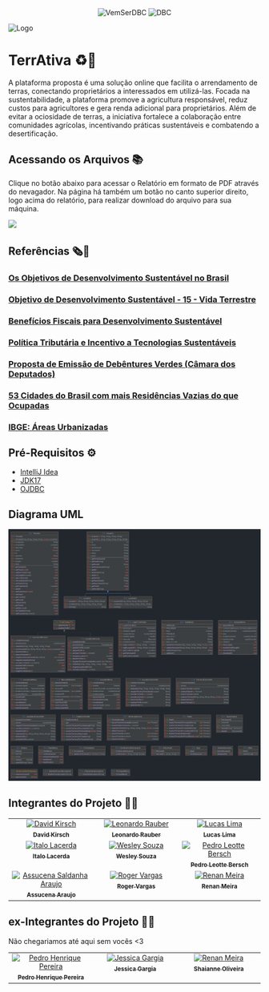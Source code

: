 <div align="center">
  <img alt="VemSerDBC" src="https://img.shields.io/badge/Vem Ser 13-00599C?style=for-the-badge&logo=java&logoColor=white">
  <img alt="DBC" src="https://img.shields.io/badge/DBC-00599C?style=for-the-badge&logo=java&logoColor=white">
</div>

![Logo](https://i.ibb.co/28k8rQj/p2.png)

# TerrAtiva ♻️🌱

A plataforma proposta é uma solução online que facilita o arrendamento de terras, conectando proprietários a interessados em utilizá-las. Focada na sustentabilidade, a plataforma promove a agricultura responsável, reduz custos para agricultores e gera renda adicional para proprietários. Além de evitar a ociosidade de terras, a iniciativa fortalece a colaboração entre comunidades agrícolas, incentivando práticas sustentáveis e combatendo a desertificação.

## Acessando os Arquivos 📚

Clique no botão abaixo para acessar o Relatório em formato de PDF através do nevagador. Na página há também um botão no canto superior direito, logo acima do relatório, para realizar download do arquivo para sua máquina.

<a href="https://github.com/lucasbernardodev/vs13-squad8-TerrAtiva/blob/main/Relat%C3%B3rio%20(Squad8).pdf"><img src="https://img.shields.io/badge/Download-Relat%C3%B3rio_Final-blue"/></a>

## Referências 🗞️📰

### [Os Objetivos de Desenvolvimento Sustentável no Brasil](https://brasil.un.org/pt-br)

### [Objetivo de Desenvolvimento Sustentável - 15 - Vida Terrestre](https://www.ipea.gov.br/ods/ods15.html)

### [Benefícios Fiscais para Desenvolvimento Sustentável](https://www.conjur.com.br/2023-jun-12/elaise-sestrem-beneficios-fiscais-desenvolvimento-sustentavel/)

### [Política Tributária e Incentivo a Tecnologias Sustentáveis](https://www.ipea.gov.br/cts/pt/central-de-conteudo/artigos/artigos/309-politica-tributaria-e-incentivo-a-tecnologias-sustentaveis-o-brasil-na-contramao)

### [Proposta de Emissão de Debêntures Verdes (Câmara dos Deputados)](https://www.camara.leg.br/noticias/852063-proposta-permite-a-emissao-de-debentures-incentivadas-para-projetos-sus%20tentaveis/)

### [53 Cidades do Brasil com mais Residências Vazias do que Ocupadas](https://www.nsctotal.com.br/noticias/conheca-as-53-cidades-do-brasil-com-mais-residencias-vazias-do-que-ocupadas#:~:text=Arroio%20do%20Sal%20%28RS%29%20%E2%80%93%2076%2C2%25%20Xangri-l%C3%A1%20%28RS%29,%E2%80%93%2068%2C3%25%20Pontal%20do%20Paran%C3%A1%20%28PR%29%20%E2%80%93%2068%2C1%25)

### [IBGE: Áreas Urbanizadas](https://www.ibge.gov.br/geociencias/cartas-e-mapas/redes-geograficas/15789-areas-urbanizadas.html)

## Pré-Requisitos ⚙️

- [IntelliJ Idea](https://www.jetbrains.com/idea/)
- [JDK17](https://www.oracle.com/java/technologies/downloads/)
- [OJDBC](https://www.oracle.com/database/technologies/appdev/jdbc-downloads.html)

## Diagrama UML

![uml](assets/terrativa-uml.png)

## Integrantes do Projeto 👨‍💻

<!-- ALL-CONTRIBUTORS-LIST:START - Do not remove or modify this section -->
<!-- prettier-ignore-start -->
<!-- markdownlint-disable -->
<table>
  <tbody>
    <tr>
      <td align="center" valign="top" width="14.28%"><a href="https://www.github.com/DavidKirsch-DBC"><img src="https://avatars.githubusercontent.com/u/153624310?v=4" width="100px;" alt="David Kirsch"/><br /><sub><b>David Kirsch</b></sub></a><br /></td>
      <td align="center" valign="top" width="14.28%"><a href="https://www.github.com/Leonardo-Rauber"><img src="https://avatars.githubusercontent.com/u/153655052?v=4" width="100px;" alt="Leonardo Rauber"/><br /><sub><b>Leonardo Rauber</b></sub></a><br /></td>
      <td align="center" valign="top" width="14.28%"><a href="https://www.github.com/lucasbernardodev"><img src="https://media.licdn.com/dms/image/D4D03AQGlVZDL_zXGYw/profile-displayphoto-shrink_800_800/0/1701705256375?e=1709769600&v=beta&t=aLGO9J147YOI3TA_LCHP0zq9bd-iq1mLEI0g-bDs79o" width="100px;" alt="Lucas Lima"/><br /><sub><b>Lucas Lima</b></sub></a><br /></td>
    </tr>
        <tr>
      <td align="center" valign="top" width="14.28%"><a href="https://www.github.com/ItaloLacerda"><img src="https://media.licdn.com/dms/image/D4D03AQHKAd_8nQK77Q/profile-displayphoto-shrink_800_800/0/1691340581250?e=1709769600&v=beta&t=fLatK97mTsH1QTaNnJpt655mJiYiDxlng6wDC71-2po" width="100px;" alt="Italo Lacerda"/><br /><sub><b>Italo Lacerda</b></sub></a><br /></td>
          <td align="center" valign="top" width="14.28%"><a href="https://github.com/wesleysousaa"><img src="https://avatars.githubusercontent.com/u/47366440?v=4" width="100px;" alt="Wesley Souza"/><br /><sub><b>Wesley Souza</b></sub></a></td>
      <td align="center" valign="top" width="14.28%"><a href="https://www.github.com/PedroBersch"><img src="https://avatars.githubusercontent.com/u/113629864?v=4" width="100px;" alt="Pedro Leotte Bersch"/><br /><sub><b>Pedro Leotte Bersch
</b></sub></a><br /></td>
    </tr>
        <tr>
      <td align="center" valign="top" width="14.28%"><a href="https://github.com/AssucenaSaldanhaa"><img src="https://avatars.githubusercontent.com/u/118921604?v=4" width="100px;" alt="Assucena Saldanha Araujo"/><br /><sub><b>Assucena Araujo</b></sub></a><br /></td>
      <td align="center" valign="top" width="14.28%"><a href="https://www.github.com/rogervargass"><img src="https://avatars.githubusercontent.com/u/70342776?v=4" width="100px;" alt="Roger Vargas"/><br /><sub><b>Roger Vargas
</b></sub></a><br /></td>
      <td align="center" valign="top" width="14.28%"><a href="https://github.com/RenanStMeira"><img src="https://avatars.githubusercontent.com/u/122182644?v=4" width="100px;" alt="Renan Meira"/><br /><sub><b>Renan Meira</b></sub></a><br /></td>
    </tr>
  </tbody>
</table>

## ex-Integrantes do Projeto 👨‍💻

Não chegariamos até aqui sem vocês <3

<table>
<tbody>
    </tr>
        <tr>
            <td align="center" valign="top" width="14.28%"><a href="https://www.github.com/pedrohpdo"><img src="https://avatars.githubusercontent.com/u/113143071?v=4" width="100px;" alt="Pedro Henrique Pereira"/><br /><sub><b>Pedro Henrique Pereira</b></sub></a><br /></td>
      <td align="center" valign="top" width="14.28%"><a href="https://www.github.com/Jessica-Garcia"><img src="https://avatars.githubusercontent.com/u/53917707?v=4" width="100px;" alt="Jessica Gargia"/><br /><sub><b>Jessica Gargia</b></sub></a><br /></td>
      <td align="center" valign="top" width="14.28%"><a href="https://www.github.com/Shaienne23"><img src="https://avatars.githubusercontent.com/u/137116404?v=4" width="100px;" alt="Renan Meira"/><br /><sub><b>Shaianne Oliveira</b></sub></a><br /></td>
    </tr>
  </tbody>
  </table>
